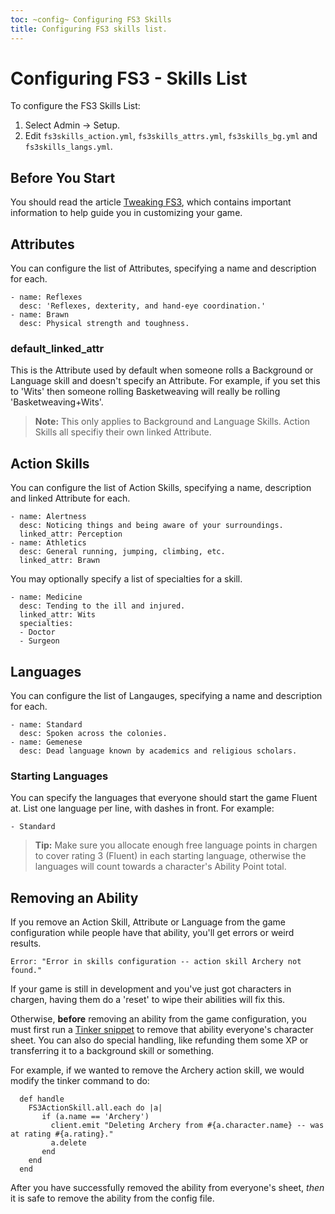 ```yaml
---
toc: ~config~ Configuring FS3 Skills
title: Configuring FS3 skills list.
---
```

# Configuring FS3 - Skills List

To configure the FS3 Skills List:

1. Select Admin -> Setup.
2. Edit `fs3skills_action.yml`, `fs3skills_attrs.yml`, `fs3skills_bg.yml` and `fs3skills_langs.yml`.

## Before You Start

You should read the article [Tweaking FS3](http://aresmush.com/fs3/fs3-3/tweaking-fs3/), which contains important information to help guide you in customizing your game.

## Attributes

You can configure the list of Attributes, specifying a name and description for each.

    - name: Reflexes
      desc: 'Reflexes, dexterity, and hand-eye coordination.'
    - name: Brawn
      desc: Physical strength and toughness.

### default_linked_attr

This is the Attribute used by default when someone rolls a Background or Language skill and doesn't specify an Attribute.  For example, if you set this to 'Wits' then someone rolling Basketweaving will really be rolling 'Basketweaving+Wits'.

> <i class="fa fa-exclamation-triangle"></i> **Note:** This only applies to Background and Language Skills.  Action Skills all specifiy their own linked Attribute.

## Action Skills

You can configure the list of Action Skills, specifying a name, description and linked Attribute for each.

    - name: Alertness
      desc: Noticing things and being aware of your surroundings.
      linked_attr: Perception
    - name: Athletics
      desc: General running, jumping, climbing, etc.
      linked_attr: Brawn

You may optionally specify a list of specialties for a skill.

    - name: Medicine
      desc: Tending to the ill and injured.
      linked_attr: Wits
      specialties:
      - Doctor
      - Surgeon

## Languages

You can configure the list of Langauges, specifying a name and description for each.

    - name: Standard
      desc: Spoken across the colonies.
    - name: Gemenese
      desc: Dead language known by academics and religious scholars.

### Starting Languages

You can specify the languages that everyone should start the game Fluent at.  List one language per line, with dashes in front.  For example:

    - Standard

> <i class="fa fa-info-circle"></i> **Tip:** Make sure you allocate enough free language points in chargen to cover rating 3 (Fluent) in each starting language, otherwise the languages will count towards a character's Ability Point total.

## Removing an Ability

If you remove an Action Skill, Attribute or Language from the game configuration while people have that ability, you'll get errors or weird results.

    Error: "Error in skills configuration -- action skill Archery not found."

If your game is still in development and you've just got characters in chargen, having them do a 'reset' to wipe their abilities will fix this.

Otherwise, **before** removing an ability from the game configuration, you must first run a [Tinker snippet](/tutorials/code/tinker) to remove that ability everyone's character sheet.  You can also do special handling, like refunding them some XP or transferring it to a background skill or something.  

For example, if we wanted to remove the Archery action skill, we would modify the tinker command to do:

      def handle
        FS3ActionSkill.all.each do |a|
           if (a.name == 'Archery')
             client.emit "Deleting Archery from #{a.character.name} -- was at rating #{a.rating}."
             a.delete
           end
        end
      end

After you have successfully removed the ability from everyone's sheet, *then* it is safe to remove the ability from the config file.